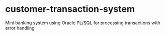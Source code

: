 # customer-transaction-system
Mini banking system using Oracle PL/SQL for processing transactions with error handling
